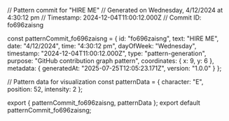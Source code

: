 // Pattern commit for "HIRE ME"
// Generated on Wednesday, 4/12/2024 at 4:30:12 pm
// Timestamp: 2024-12-04T11:00:12.000Z
// Commit ID: fo696zaisng

const patternCommit_fo696zaisng = {
  id: "fo696zaisng",
  text: "HIRE ME",
  date: "4/12/2024",
  time: "4:30:12 pm",
  dayOfWeek: "Wednesday",
  timestamp: "2024-12-04T11:00:12.000Z",
  type: "pattern-generation",
  purpose: "GitHub contribution graph pattern",
  coordinates: {
    x: 9,
    y: 6
  },
  metadata: {
    generatedAt: "2025-07-25T12:05:23.171Z",
    version: "1.0.0"
  }
};

// Pattern data for visualization
const patternData = {
  character: "E",
  position: 52,
  intensity: 2
};

export { patternCommit_fo696zaisng, patternData };
export default patternCommit_fo696zaisng;
